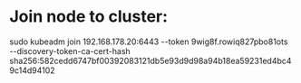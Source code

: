 # Join node to cluster:


sudo kubeadm join 192.168.178.20:6443 --token 9wig8f.rowiq827pbo81ots \
    --discovery-token-ca-cert-hash sha256:582cedd6747bf00392083121db5e93d9d98a94b18ea59231ed4bc49c14d94102
